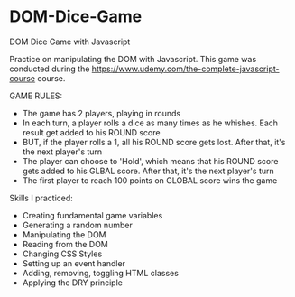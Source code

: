 # DOM-Dice-Game
DOM Dice Game with Javascript

Practice on manipulating the DOM with Javascript. 
This game was conducted during the https://www.udemy.com/the-complete-javascript-course course. 

GAME RULES:

- The game has 2 players, playing in rounds
- In each turn, a player rolls a dice as many times as he whishes. Each result get added to his ROUND score
- BUT, if the player rolls a 1, all his ROUND score gets lost. After that, it's the next player's turn
- The player can choose to 'Hold', which means that his ROUND score gets added to his GLBAL score. After that, it's the next player's turn
- The first player to reach 100 points on GLOBAL score wins the game


Skills I practiced: 
- Creating fundamental game variables 
- Generating a random number
- Manipulating the DOM
- Reading from the DOM
- Changing CSS Styles
- Setting up an event handler
- Adding, removing, toggling HTML classes
- Applying the DRY principle
